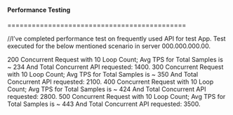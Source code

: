 #### Performance Testing
============================================

//I’ve completed performance test on frequently used API for test App. 
Test executed for the below mentioned scenario in server 000.000.000.00. 

200 Concurrent Request with 10 Loop Count; Avg TPS for Total Samples is ~ 234 And Total Concurrent API requested: 1400.
300 Concurrent Request with 10 Loop Count; Avg TPS for Total Samples is ~ 350 And Total Concurrent API requested: 2100.
400 Concurrent Request with 10 Loop Count; Avg TPS for Total Samples is ~ 424 And Total Concurrent API requested: 2800.
500 Concurrent Request with 10 Loop Count; Avg TPS for Total Samples is ~ 443 And Total Concurrent API requested: 3500.
